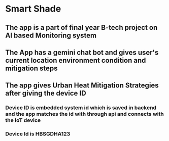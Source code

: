 # Smart Shade
## The app is a part of final year B-tech project on AI based Monitoring system
## The App has a gemini chat bot and gives user's current location environment condition and mitigation steps
## The app gives Urban Heat Mitigation Strategies after giving the device ID 
### Device ID is embedded system id which is saved in backend and the app matches the id with through api and connects with the IoT device
### Device Id is HBSGDHA123
